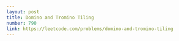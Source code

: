 ```yaml
---
layout: post
title: Domino and Tromino Tiling
number: 790
link: https://leetcode.com/problems/domino-and-tromino-tiling
---
```

